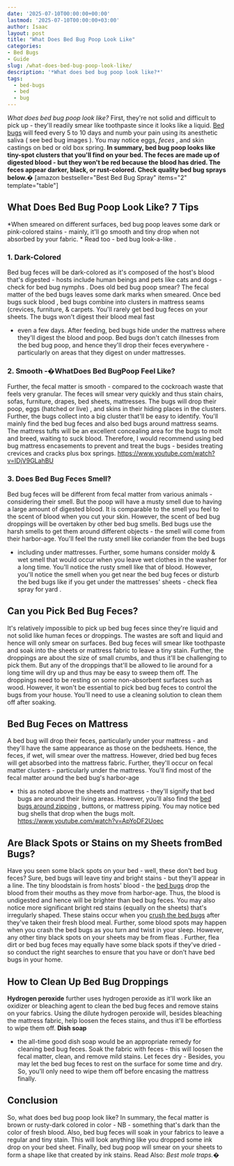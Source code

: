 ```yaml
---
date: '2025-07-10T00:00:00+00:00'
lastmod: '2025-07-10T00:00:00+03:00'
author: Isaac
layout: post
title: "What Does Bed Bug Poop Look Like"
categories:
- Bed Bugs
- Guide
slug: /what-does-bed-bug-poop-look-like/
description: '*What does bed bug poop look like?*'
tags: 
  - bed-bugs
  - bed
  - bug
---
```

*What does bed bug poop look like?*
First, they're not solid and difficult to pick up - they'll readily smear like toothpaste since it looks like a liquid.
[Bed bugs](https://nysipm.cornell.edu/whats-bugging-you/[bed-bugs](/posts/bed-bug-bites-vs-mosquito-bites/)/bed-bug-faqs///)
will feed every 5 to 10 days and numb your pain using its anesthetic saliva (
see bed bug images
). You may notice eggs,
*feces*
, and skin castings on bed or old box spring.
**In summary, bed bug poop looks like tiny-spot clusters that you'll find on your bed. The feces are made up of digested blood - but they won't be red because the blood has dried. The feces appear darker, black, or rust-colored. Check quality bed bug sprays below.�**
[amazon bestseller="Best Bed Bug Spray" items="2" template="table"]
## What Does Bed Bug Poop Look Like? 7 Tips
*When smeared on different surfaces, bed bug poop leaves some dark or pink-colored stains - mainly, it'll go smooth and tiny drop when not absorbed by your fabric. *
Read too -
bed bug look-a-like
.
### 1. Dark-Colored
Bed bug feces will be dark-colored as it's composed of the host's blood that's digested - hosts include human beings and pets like cats and dogs - check for
bed bug nymphs
.
Does old bed bug
poop smear? The fecal
matter of the bed bugs
leaves some dark marks when smeared. Once
bed bugs suck blood
, bed bugs combine into clusters in mattress seams (crevices, furniture, & carpets.
You'll rarely get bed bug feces on your sheets. The
bugs won't digest their blood meal fast
- even a few days. After feeding,
bed bugs hide
under the mattress where they'll digest the blood and poop.
Bed bugs don't catch illnesses from the bed bug poop, and hence they'll drop their feces everywhere - particularly on areas that they digest on under mattresses.
### 2. Smooth -�WhatDoes Bed BugPoop Feel Like?
Further, the fecal matter is smooth - compared to the
cockroach waste
that feels very granular. The feces will smear very quickly and thus stain chairs, sofas, furniture, drapes, bed sheets, mattresses.
The bugs will drop their poop,
eggs (hatched or live)
, and skins in their hiding places in the clusters. Further, the bugs collect into a big cluster that'll be easy to identify.
You'll mainly find the bed bug feces and also bed bugs around mattress seams. The mattress tufts will be an excellent concealing area for the bugs to molt and breed, waiting to suck blood.
Therefore, I would recommend using
bed bug mattress encasements
to prevent and treat the bugs - besides treating crevices and cracks plus box springs.
https://www.youtube.com/watch?v=IDjV9GLahBU
### 3. Does Bed Bug Feces Smell?
Bed bug feces
will be different from fecal matter from various animals - considering their smell. But the poop will have a musty smell due to having a large amount of digested blood.
It is comparable to the smell you feel to the scent of blood when you cut your skin. However, the scent of bed bug droppings will be overtaken by other bed bug smells.
Bed bugs use the harsh smells to get them around different objects - the smell will come from their harbor-age. You'll feel the rusty smell like
coriander from the bed bugs
- including under mattresses.
Further, some humans consider
moldy & wet smell
that would occur when you leave wet clothes in the washer for a long time. You'll notice the rusty smell like that of blood.
However, you'll notice the smell when you get near the bed bug feces or disturb the bed bugs like if you get under the mattresses' sheets - check
flea spray for yard
.
## Can you Pick Bed Bug Feces?
It's relatively impossible to pick up bed bug feces since they're liquid and not solid like human feces or droppings. The wastes are soft and liquid and hence will only smear on surfaces.
Bed bug feces will smear like
toothpaste and soak into the sheets or mattress fabric to leave a tiny stain. Further, the droppings are about the size of small crumbs, and thus it'll be challenging to pick them.
But any of the droppings that'll be allowed to lie around for a long time will dry up and thus may be easy to sweep them off. The droppings need to be resting on some non-absorbent surfaces such as wood.
However, it won't be essential to pick
bed bug feces to control
the bugs from your house. You'll need to use a cleaning solution to clean them off after soaking.
## Bed Bug Feces on Mattress
A bed bug will drop their feces, particularly under your mattress - and they'll have the same appearance as those on the bedsheets. Hence, the feces, if wet, will smear over the mattress.
However, dried
bed bug feces will get absorbed into the
mattress fabric. Further, they'll occur on fecal matter clusters - particularly under the mattress.
You'll find most of the fecal matter
around the bed bug's harbor-age
- this as noted above the sheets and mattress - they'll signify that bed bugs are around their living areas.
However, you'll also find the
[bed bugs around zipping](https://pestpolicy.com/do-bed-bug-bombs-work/)
, buttons, or mattress piping. You may notice
bed bug shells
that drop when the bugs molt.
https://www.youtube.com/watch?v=ApYoDF2Uoec
## Are Black Spots or Stains on my Sheets fromBed Bugs?
Have you seen some black spots on your bed - well, these don't bed bug feces? Sure, bed bugs will leave tiny and bright stains - but they'll appear in a line.
The tiny bloodstain is from hosts' blood - the
[bed bugs](https://pestpolicy.com/dead-bed-bugs/)
drop the blood from their mouths as they move from harbor-age. Thus, the blood is undigested and hence will be brighter than bed bug feces.
You may also notice more significant bright red stains (equally on the sheets) that's irregularly shaped. These stains occur when you
[crush the bed bugs](https://pestpolicy.com/what-happens-when-you-squish-a-bed-bug/)
after they've taken their fresh blood meal.
Further, some blood spots may happen when you crash the bed bugs as you turn and twist in your sleep. However, any other tiny black spots on your sheets may be from
fleas
.
Further,
flea dirt
or bed bug feces may equally have some black spots if they've dried - so conduct the right searches to ensure that you have or don't have bed bugs in your home.
## How to Clean Up Bed Bug Droppings
**Hydrogen peroxide**
further uses hydrogen peroxide as it'll work like an oxidizer or bleaching agent to clean the bed bug feces and remove stains on your fabrics.
Using the dilute hydrogen peroxide will, besides bleaching the mattress fabric, help loosen the feces stains, and thus it'll be effortless to wipe them off.
**Dish soap**
- the all-time good dish soap would be an appropriate
remedy for cleaning bed bug
feces. Soak the fabric with feces - this will loosen the fecal matter, clean, and remove mild stains.
Let feces dry - Besides, you may let the bed bug feces to rest on the surface for some time and dry. So, you'll only need to wipe them off before encasing the mattress finally.
## Conclusion
So, what does bed bug poop look like? In summary, the fecal matter is brown or rusty-dark colored in color - NB - something that's dark than the color of fresh blood.
Also,
bed bug
feces will soak in your fabrics to leave a regular and tiny stain. This will look anything like you dropped some ink drop on your bed sheet.
Finally, bed bug poop will smear on your sheets to form a shape like that created by ink stains. Read Also:
*Best mole traps.�*
